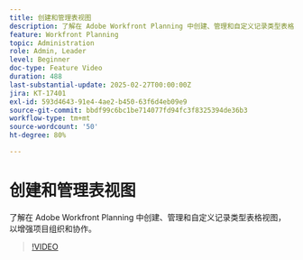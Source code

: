 ```yaml
---
title: 创建和管理表视图
description: 了解在 Adobe Workfront Planning 中创建、管理和自定义记录类型表格视图，以增强项目组织和协作。
feature: Workfront Planning
topic: Administration
role: Admin, Leader
level: Beginner
doc-type: Feature Video
duration: 488
last-substantial-update: 2025-02-27T00:00:00Z
jira: KT-17401
exl-id: 593d4643-91e4-4ae2-b450-63f6d4eb09e9
source-git-commit: bbdf99c6bc1be714077fd94fc3f8325394de36b3
workflow-type: tm+mt
source-wordcount: '50'
ht-degree: 80%

---
```


# 创建和管理表视图

了解在 Adobe Workfront Planning 中创建、管理和自定义记录类型表格视图，以增强项目组织和协作。

>[!VIDEO](https://video.tv.adobe.com/v/3448160/?learn=on&enablevpops=1&captions=chi_hans)
